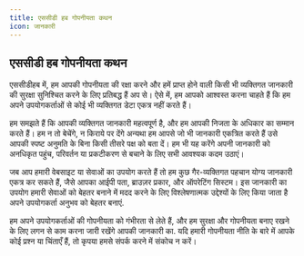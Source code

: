 ```yaml
---
title: एससीडी हब गोपनीयता कथन
icon: जानकारी
---
```


## एससीडी हब गोपनीयता कथन

एससीडीहब में, हम आपकी गोपनीयता की रक्षा करने और हमें प्राप्त होने वाली किसी भी व्यक्तिगत जानकारी की सुरक्षा सुनिश्चित करने के लिए प्रतिबद्ध हैं
अप से। ऐसे में, हम आपको आश्वस्त करना चाहते हैं कि हम अपने उपयोगकर्ताओं से कोई भी व्यक्तिगत डेटा एकत्र नहीं करते हैं।

हम समझते हैं कि आपकी व्यक्तिगत जानकारी महत्वपूर्ण है, और हम आपकी निजता के अधिकार का सम्मान करते हैं। हम न तो बेचेंगे, न किराये पर देंगे
अन्यथा हम आपसे जो भी जानकारी एकत्रित करते हैं उसे आपकी स्पष्ट अनुमति के बिना किसी तीसरे पक्ष को बता दें। हम भी यह करेंगे
अपनी जानकारी को अनधिकृत पहुंच, परिवर्तन या प्रकटीकरण से बचाने के लिए सभी आवश्यक कदम उठाएं।

जब आप हमारी वेबसाइट या सेवाओं का उपयोग करते हैं तो हम कुछ गैर-व्यक्तिगत पहचान योग्य जानकारी एकत्र कर सकते हैं, जैसे आपका आईपी पता,
ब्राउज़र प्रकार, और ऑपरेटिंग सिस्टम। इस जानकारी का उपयोग हमारी सेवाओं को बेहतर बनाने में मदद करने के लिए विश्लेषणात्मक उद्देश्यों के लिए किया जाता है
अपने उपयोगकर्ता अनुभव को बेहतर बनाएं.

हम अपने उपयोगकर्ताओं की गोपनीयता को गंभीरता से लेते हैं, और हम सुरक्षा और गोपनीयता बनाए रखने के लिए लगन से काम करना जारी रखेंगे
आपकी जानकारी का. यदि हमारी गोपनीयता नीति के बारे में आपके कोई प्रश्न या चिंताएँ हैं, तो कृपया हमसे संपर्क करने में संकोच न करें।
